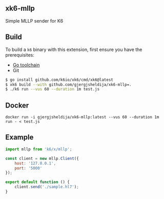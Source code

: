 ## xk6-mllp

Simple MLLP sender for K6


## Build

To build a `k6` binary with this extension, first ensure you have the prerequisites:

- [Go toolchain](https://go101.org/article/go-toolchain.html)
- Git

```bash
$ go install github.com/k6io/xk6/cmd/xk6@latest
$ xk6 build --with github.com/gjergjsheldija/xk6-mllp=. 
$ ./k6 run --vus 60 --duration 1m test.js   
```

## Docker

```shell
docker run -i gjergjsheldija/xk6-mllp:latest --vus 60 --duration 1m run - < test.js
```

## Example

```javascript
import mllp from 'k6/x/mllp';

const client = new mllp.Client({
    host: '127.0.0.1',
    port: '5000'
});

export default function () {
    client.send('./sample.hl7');
}
```
